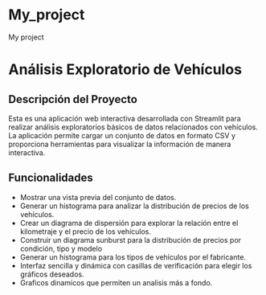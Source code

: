 # My_project
My project

# Análisis Exploratorio de Vehículos

## Descripción del Proyecto
Esta es una aplicación web interactiva desarrollada con Streamlit para realizar análisis exploratorios básicos de datos relacionados con vehículos. La aplicación permite cargar un conjunto de datos en formato CSV y proporciona herramientas para visualizar la información de manera interactiva.

## Funcionalidades
- Mostrar una vista previa del conjunto de datos.
- Generar un histograma para analizar la distribución de precios de los vehículos.
- Crear un diagrama de dispersión para explorar la relación entre el kilometraje y el precio de los vehículos.
- Construir un diagrama sunburst para la distribución de precios por condición, tipo y modelo
- Generar un histograma para los tipos de vehículos por el fabricante.
- Interfaz sencilla y dinámica con casillas de verificación para elegir los gráficos deseados.
- Graficos dinamicos que permiten un analisis más a fondo.

